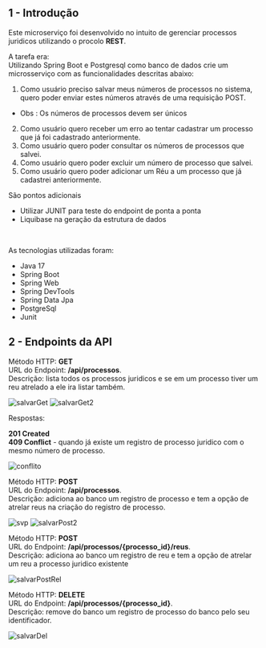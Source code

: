 <h2>1 - Introdução</h2>

Este microserviço foi desenvolvido no intuito de gerenciar processos juridicos utilizando o procolo **REST**.

A tarefa era:
<br>
Utilizando Spring Boot e Postgresql como banco de dados crie um microsserviço com as
funcionalidades descritas abaixo:
1. Como usuário preciso salvar meus números de processos no sistema, quero poder
enviar estes números através de uma requisição POST.
- Obs : Os números de processos devem ser únicos
2. Como usuário quero receber um erro ao tentar cadastrar um processo que já foi
cadastrado anteriormente.
3. Como usuário quero poder consultar os números de processos que salvei.
4. Como usuário quero poder excluir um número de processo que salvei.
5. Como usuário quero poder adicionar um Réu a um processo que já cadastrei
anteriormente.

São pontos adicionais
- Utilizar JUNIT para teste do endpoint de ponta a ponta
- Liquibase na geração da estrutura de dados
<br>

As tecnologias utilizadas foram: 
   - Java 17
   - Spring Boot
   - Spring Web
   - Spring DevTools
   - Spring Data Jpa
   - PostgreSql
   - Junit

<h2>2 - Endpoints da API</h2>

Método HTTP: **GET**<br>
URL do Endpoint: **/api/processos**.<br>
Descrição: lista todos os processos juridicos e se em um processo tiver um reu atrelado a ele ira listar também.

![salvarGet](https://github.com/user-attachments/assets/b2dbda38-715c-4cdc-89ce-83aae5e3c9d6)
![salvarGet2](https://github.com/user-attachments/assets/b2ef0bad-6a66-4456-908f-f453d4b1f67b)

Respostas:

**201 Created**<br>
**409 Conflict** - quando já existe um registro de processo juridico com o mesmo número de processo.

![conflito](https://github.com/user-attachments/assets/2232b90f-5e30-4149-bb3d-2705d451a36e)


Método HTTP: **POST**<br>
URL do Endpoint: **/api/processos**.<br>
Descrição: adiciona ao banco um registro de processo e tem a opção de atrelar reus na criação do registro de processo.

![svp](https://github.com/user-attachments/assets/3958ec8c-8bfe-4377-a5f3-3149ec99e635)
![salvarPost2](https://github.com/user-attachments/assets/3bceaafd-1235-49d4-9372-d6270e75e5cd)

Método HTTP: **POST**<br>
URL do Endpoint: **/api/processos/{processo_id}/reus**.<br>
Descrição: adiciona ao banco um registro de reu e tem a opção de atrelar um reu a processo juridico existente

![salvarPostRel](https://github.com/user-attachments/assets/50e10287-709c-4427-9c78-54ccbd838298)

Método HTTP: **DELETE**<br>
URL do Endpoint: **/api/processos/{processo_id}**.<br>
Descrição: remove do banco um registro de processo do banco pelo seu identificador.

![salvarDel](https://github.com/user-attachments/assets/4e6cad5b-b7fb-4b1b-8480-b408b53f4acc)


